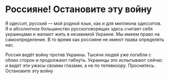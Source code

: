 # Россияне! Остановите эту войну

Я одессит, русский — мой родной язык, как и для миллиона одесситов. Я и абсолютное большинство русскоговорящих здесь считает себя украинцами и желают жить в незавимой Украине. Мы имеем право на самоопределение. В то время как россияне не имеют права определять нас.

Россия ведёт войну против Украины. Тысячи людей уже погибли с обоих сторон и продолжают гибнуть. Украинцы это испытывают сейчас и видят эти ужасы своими глазами, а не по телевизору. Проснитесь. Остановите эту войну
